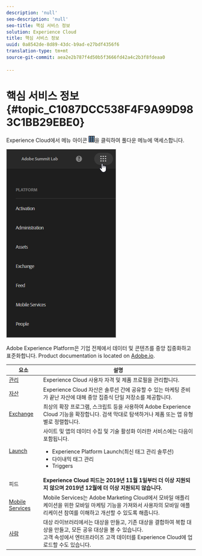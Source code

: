 ```yaml
---
description: 'null'
seo-description: 'null'
seo-title: 핵심 서비스 정보
solution: Experience Cloud
title: 핵심 서비스 정보
uuid: 0a8542de-8d89-43dc-b9ad-e27bdf4356f6
translation-type: tm+mt
source-git-commit: aea2e2b787f4d50b5f3666fd42a4c2b3f8fdeaa0

---
```



# 핵심 서비스 정보 {#topic_C1087DCC538F4F9A99D983C1BB29EBE0}

Experience Cloud에서 메뉴 아이콘 ![](assets/menu-icon.png)을 클릭하여 풀다운 메뉴에 액세스합니다.

![](assets/experience-cloud-core-services.png)

Adobe Experience Platform은 기업 전체에서 데이터 및 콘텐츠를 중앙 집중화하고 표준화합니다. Product documentation is located on [Adobe.io](https://www.adobe.io/apis/experienceplatform/home/services.html).

| 요소 | 설명 |
|--- |--- |
| [관리](admin-getting-started/admin-getting-started.md) | Experience Cloud 사용자 자격 및 제품 프로필을 관리합니다. |
| [자산](experience-cloud-assets/experience-cloud-assets.md) | Experience Cloud 자산은 솔루션 간에 공유할 수 있는 마케팅 준비가 끝난 자산에 대해 중앙 집중식 단일 저장소를 제공합니다. |
| [Exchange](https://experiencecloud.adobeexchange.com/) | 최상의 확장 프로그램, 스크립트 등을 사용하여 Adobe Experience Cloud 기능을 확장합니다. 검색 막대로 탐색하거나 제품 또는 앱 유형별로 정렬합니다. |
| [Launch](activation/activation.md) | 사이트 및 앱의 데이터 수집 및 기술 활성화 이러한 서비스에는 다음이 포함됩니다.<ul><li>Experience Platform Launch(최신 태그 관리 솔루션)</li><li>다이내믹 태그 관리</li><li>Triggers</li></ul> |
| 피드 | **Experience Cloud 피드는 2019년 11월 1일부터 더 이상 지원되지 않으며 2019년 12월에 더 이상 지원되지 않습니다.** |
| [Mobile Services](https://docs.adobe.com/content/help/en/mobile-services/using/home.html) | Mobile Services는 Adobe Marketing Cloud에서 모바일 애플리케이션을 위한 모바일 마케팅 기능을 가져와서 사용자의 모바일 애플리케이션 참여를 이해하고 개선할 수 있도록 해줍니다. |
| [사람](audience-library/audience-library.md) | 대상 라이브러리에서는 대상을 만들고, 기존 대상을 결합하여 복합 대상을 만들고, 모든 공유 대상을 볼 수 있습니다.<br>고객 속성에서 엔터프라이즈 고객 데이터를 Experience Cloud에 업로드할 수도 있습니다. |
